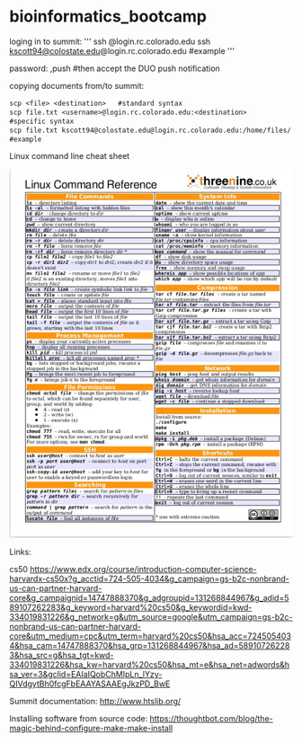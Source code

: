 # bioinformatics_bootcamp


loging in to summit:
'''
ssh <username>@login.rc.colorado.edu
ssh kscott94@colostate.edu@login.rc.colorado.edu  #example
'''

password:
<password>,push   #then accept the DUO push notification

copying documents from/to summit:
```
scp <file> <destination>   #standard syntax
scp file.txt <username>@login.rc.colorado.edu:<destination>   #specific syntax
scp file.txt kscott94@colostate.edu@login.rc.colorado.edu:/home/files/   #example
```

Linux command line cheat sheet

![alt text](https://github.com/kscott94/bioinformatics_bootcamp/blob/main/pics/Linux-Command-reference-cheat-sheet.jpg)




Links:

cs50
https://www.edx.org/course/introduction-computer-science-harvardx-cs50x?g_acctid=724-505-4034&g_campaign=gs-b2c-nonbrand-us-can-partner-harvard-core&g_campaignid=14747888370&g_adgroupid=131268844967&g_adid=589107262283&g_keyword=harvard%20cs50&g_keywordid=kwd-334019831226&g_network=g&utm_source=google&utm_campaign=gs-b2c-nonbrand-us-can-partner-harvard-core&utm_medium=cpc&utm_term=harvard%20cs50&hsa_acc=7245054034&hsa_cam=14747888370&hsa_grp=131268844967&hsa_ad=589107262283&hsa_src=g&hsa_tgt=kwd-334019831226&hsa_kw=harvard%20cs50&hsa_mt=e&hsa_net=adwords&hsa_ver=3&gclid=EAIaIQobChMIpLn_lYzy-QIVdgytBh0fcgFbEAAYASAAEgJkzPD_BwE

Summit documentation: http://www.htslib.org/

Installing software from source code: https://thoughtbot.com/blog/the-magic-behind-configure-make-make-install

